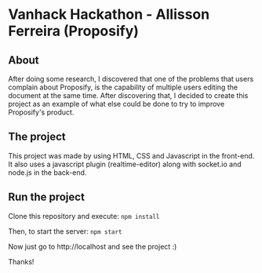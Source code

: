 # Vanhack Hackathon - Allisson Ferreira (Proposify)

## About
After doing some research, I discovered that one of the problems that users complain about Proposify, is the capability of multiple users editing the document at the same time. After discovering that, I decided to create this project as an example of what else could be done to try to improve Proposify's product. 

## The project
This project was made by using HTML, CSS and Javascript in the front-end. It also uses a javascript plugin (realtime-editor) along with socket.io and node.js in the back-end.

## Run the project

Clone this repository and execute:
`npm install`

Then, to start the server:
`npm start`

Now just go to http://localhost and see the project :)

Thanks!